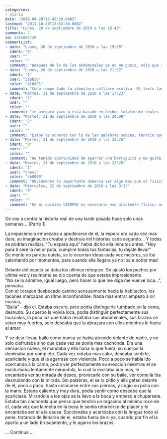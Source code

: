 ```yaml
---
categories:
- diario
date: "2010-09-20T17:45:29.000Z"
lastmod: "2011-10-29T13:53:39.000Z"
title: "Lunes, 20 de septiembre de 2010 a las 18:45"
comments: 7
id: 1285004729
commentList:
- date: "Lunes, 20 de septiembre de 2010 a las 19:08"
  ident: "0"
  user: ""
  color: ""
  comment: "Después de lo de los abdominales ya no me gusta, odio que se marquen los músculos!! &gt;_____&lt; beeejjjjj ¿Y esto es real?"
- date: "Lunes, 20 de septiembre de 2010 a las 21:32"
  ident: "1"
  user: "Zaphio"
  color: "4169E1"
  comment: "Coño rompe todo la atmosfera softcore erotica. El texto tambien tiene demasiadas faltas hortografijcas."
- date: "Martes, 21 de septiembre de 2010 a las 17:23"
  ident: "1"
  user: ""
  color: ""
  comment: "te aseguro yuzu q esta basado en hechos totalmente reales (yo soy la tia) y la verdad, si dices q odias q se marquen los musculos a lo mejor esq nunca has tenido la oportunidad de disfrutarlos ;)"
- date: "Martes, 21 de septiembre de 2010 a las 20:09"
  ident: "2"
  user: ""
  color: ""
  comment: "Estoy de acuerdo con lo de las palabras soeces, tendría que haber mantenido el ambiente \"suave\". Sobre la ortografía, la verdad que tan sólo quise poner por escrito una historia real, y lo último que me preocupaba eran el estilo,  \n  \nSi escribo más contenidos de éste tipo mantendré un lenguaje más coherente"
- date: "Martes, 21 de septiembre de 2010 a las 22:25"
  ident: "0"
  user: ""
  color: ""
  comment: "He tenido oportunidad de agarrar una barriguita y me gusta más que ver a tíos musculosos :P Son gustos... Los músculos se los dejo a las que os gustan!!"
- date: "Martes, 21 de septiembre de 2010 a las 22:28"
  ident: "1"
  user: "Chevi"
  color: "eb0000"
  comment: "Obviamente lo importante deberia ser algo mas que el fisico, y deberia dejar al fisico en segundo plano. Detalles como barriga o musculos, altura, o belleza solo contribuyen pues al impulso fisico instintivo.  \nGracias a dios somos mucho mas que eso, y las personas pueden sentirse atraidas sin que existan necesariamente una serie de alicientes fisicos."
- date: "Miércoles, 22 de septiembre de 2010 a las 9:25"
  ident: "0"
  user: ""
  color: ""
  comment: "En mi opinión SIEMPRE es necesario ese aliciente físico: unos ojos, una boca, unas manos, unas caderas, algo... que te guste de la otra persona. Si no existe nada es su cuerpo que te guste, por mucho que le quieras no te va a atraer como pareja. Sólo hace falta un pequeño detalle."
---
```


Os voy a contar la historia real de una tarde pasada hace solo unas semanas... [Parte 1]  
  
La impaciencia empezaba a apoderarse de el, la espera era cada vez mas dura, su imaginacion creaba y destruia mil historias cada segundo... Y todas se podrian realizar. "Tu espera aqui" habia dicho ella minutos antes. "Hoy para ti sere la mejor puta, cumplire todas tus fantasias, tu dejate llevar"  
Su mente no paraba quieta, se le ocurrian ideas cada vez mejores, se iba calentando por momentos, para cuando ella llegara ya no iba a poder mas!  
  
Delante del espejo se daba los ultimos retoques. Se ajustó los pechos por ultima vez y realmente se dio cuenta de que estaba impresionante.  
"No se lo admitire, igual luego, pero hacer lo que me diga me vuelve loca...", pensaba.  
Con el corazon desbocado camino sensualmente hacia la habitacion, los tacones marcaban un ritmo inconfundible. Nada mas entrar empezo a oir musica,  
"Baila" - dijo el. Estaba oscuro, pero podia distinguirle tumbado en la cama, desnudo. Su cuerpo la volvia loca, podia distinguir perfectamente sus musculos, la poca luz que habia resaltaba sus abdominales, sus brazos se veian muy fuertes, solo deseaba que la abrazara con ellos mientras le hacia el amor  
  
Y se dejo llevar, bailo como nunca se habia atrevido delante de nadie, y no solo disfrutaba sino que cada vez se ponia mas cachonda. Era una sensacion nueva, el mandaba y ella haria lo que fuera, su cuerpo la dominaba por completo. Cada vez notaba mas calor, deseaba sentirle, acariciarle y que el la agarrase con violencia. Poco a poco se habia ido acercando a la cama, podia ver perfectamente su ereccion mientras el se masturbaba lentamente mirandola, lo cual la excitaba aun mas, le encantaba ver su mirada de deseo, provocarle con su baile, ver como la iba desnudando con la mirada. Sin palabras, el se lo pidio y ella gateo delante de el, poco a poco, hasta colocarse entre sus piernas, y cogio su polla con la mano. Estaba caliente y muy dura, podia sentir como deseaba que la acariciase. Mirandole a los ojos se la llevo a la boca y empezo a chuparsela. Estaba tan cachonda que penso que tendria un orgasmo al minimo roce de el, cada vez que la metia en la boca le sentia retorcerse de placer y le encantaba ser ella la causa. Succionaba y acariciaba con la lengua todo el pene, tratando de llenarse de el, estaba fuera de si ya, cuando por fin el la aparto a un lado bruscamente, y le agarro los brazos.  
  
... Continua ...